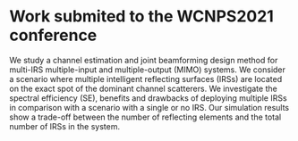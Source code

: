 # Work submited to the WCNPS2021 conference

We study a channel estimation and joint beamforming design method for multi-IRS multiple-input and multiple-output (MIMO) systems. We consider a scenario where multiple intelligent reflecting surfaces (IRSs) are located on the exact spot of the dominant channel scatterers. We investigate the spectral efficiency (SE), benefits and drawbacks of deploying multiple IRSs in comparison with a scenario with a single or no IRS. Our simulation results show a trade-off between the number of reflecting elements and the total number of IRSs in the system.
